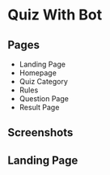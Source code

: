 
# Quiz With Bot

## Pages
- Landing Page
- Homepage
- Quiz Category
- Rules
- Question Page 
- Result Page

## Screenshots

## Landing Page




